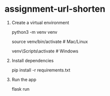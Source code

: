 # assignment-url-shorten

1. Create a virtual environment

    python3 -m venv venv

    source venv/bin/activate   # Mac/Linux

    venv\Scripts\activate      # Windows

2. Install dependencies

    pip install -r requirements.txt

3. Run the app

    flask run

